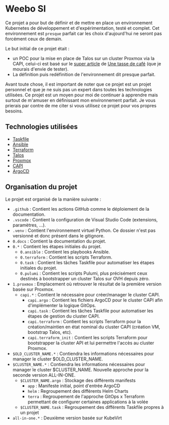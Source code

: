 # Weebo SI

Ce projet a pour but de définir et de mettre en place un environnement Kubernetes de développement et d'expérimentation, testé et complet. Cet environnement est `presque` parfait car les choix d'aujourd'hui ne seront pas forcément ceux de demain.

Le but initial de ce projet était :

- un POC pour la mise en place de Talos sur un cluster Proxmox via la CAPI, celui-ci est basé sur le [super article](https://une-tasse-de.cafe/blog/talos-capi-proxmox/) de [Une tasse de café](https://une-tasse-de.cafe/) (que je mourais d'envie de tester).
- La définition puis redéfinition de l'environnement dit presque parfait.

Avant toute chose, il est important de noter que ce projet est un projet personnel et que je ne suis pas un expert dans toutes les technologies utilisées. Ce projet est un moyen pour moi de continuer à apprendre mais surtout de m'amuser en définissant mon environnement parfait. Je vous prierais par contre de me citer si vous utilisez ce projet pour vos propres besoins.

## Technologies utilisées

- [Taskfile](https://taskfile.dev/#/)
- [Ansible](https://www.ansible.com/)
- [Terraform](https://www.terraform.io/)
- [Talos](https://www.talos.dev/)
- [Proxmox](https://www.proxmox.com/)
- [CAPI](https://cluster-api.sigs.k8s.io/)
- [ArgoCD](https://argoproj.github.io/argo-cd/)

## Organisation du projet

Le projet est organisé de la manière suivante :

- `.github` : Contient les actions GitHub comme le déploiement de la documentation.
- `.vscode` : Contient la configuration de Visual Studio Code (extensions, paramètres, ...).
- `.venv` : Contient l'environnement virtuel Python. Ce dossier n'est pas versionné et donc présent dans le gitignore.
- `0.docs` : Contient la documentation du projet.
- `0.*` : Contient les étapes initiales du projet.
  - `0.ansible` : Contient les playbooks Ansible.
  - `0.terraform` : Contient les scripts Terraform.
  - `0.task` : Contient les tâches Taskfile pour automatiser les étapes initiales du projet.
  - `0.pulumi` : Contient les scripts Pulumi, plus précisément ceux destinés à bootstrapper un cluster Talos sur OVH depuis zéro.
- `1.proxmox` : Emplacement où retrouver le résultat de la première version basée sur Proxmox.
  - `capi.*` : Contient le nécessaire pour créer/manager le cluster CAPI.
    - `capi.argo` : Contient les fichiers ArgoCD pour le cluster CAPI afin d'implémenter la logique GitOps.
    - `capi.task` : Contient les tâches Taskfile pour automatiser les étapes de gestion du cluster CAPI.
    - `capi.terraform` : Contient les scripts Terraform pour la création/maintien en état nominal du cluster CAPI (création VM, bootstrap Talos, etc).
    - `capi.terraform_init` : Contient les scripts Terraform pour bootstrapper la cluster API et lui permettre l'accès au cluster Proxmox.
- `$OLD_CLUSTER_NAME.*` : Contiendra les informations nécessaires pour manager le cluster $OLD_CLUSTER_NAME.
- `$CLUSTER_NAME.*` : Contiendra les informations nécessaires pour manager le cluster $CLUSTER_NAME. Nouvelle approche pour la seconde version ALL-IN-ONE.
  - `$CLUSTER_NAME.argo` : Stockage des différents manifests
    - `app` : Manifeste initial, point d'entrée ArgoCD
    - `helm` : Regroupement des différents Helm Charts
    - `terra` : Regroupement de l'approche GitOps x Terraform permettant de configurer certaines applications à la volée
  - `$CLUSTER_NAME.task` : Regroupement des différents Taskfile propres à un projet
- `all-in-one.*` : Deuxième version basée sur KubeVirt
